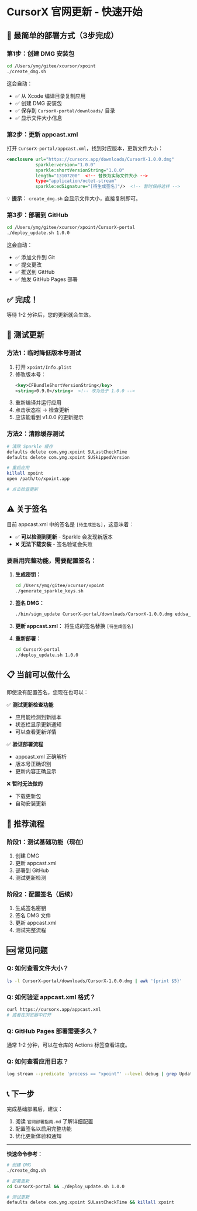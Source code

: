 # CursorX 官网更新 - 快速开始

## 🎯 最简单的部署方式（3步完成）

### 第1步：创建 DMG 安装包

```bash
cd /Users/ymg/gitee/xcursor/xpoint
./create_dmg.sh
```

这会自动：
- ✅ 从 Xcode 编译目录复制应用
- ✅ 创建 DMG 安装包
- ✅ 保存到 `CursorX-portal/downloads/` 目录
- ✅ 显示文件大小信息

### 第2步：更新 appcast.xml

打开 `CursorX-portal/appcast.xml`，找到对应版本，更新文件大小：

```xml
<enclosure url="https://cursorx.app/downloads/CursorX-1.0.0.dmg"
           sparkle:version="1.0.0"
           sparkle:shortVersionString="1.0.0"
           length="13107200"  <!-- 替换为实际文件大小 -->
           type="application/octet-stream"
           sparkle:edSignature="[待生成签名]"/>  <!-- 暂时保持这样 -->
```

💡 **提示：** `create_dmg.sh` 会显示文件大小，直接复制即可。

### 第3步：部署到 GitHub

```bash
cd /Users/ymg/gitee/xcursor/xpoint/CursorX-portal
./deploy_update.sh 1.0.0
```

这会自动：
- ✅ 添加文件到 Git
- ✅ 提交更改
- ✅ 推送到 GitHub
- ✅ 触发 GitHub Pages 部署

## ✅ 完成！

等待 1-2 分钟后，您的更新就会生效。

## 🧪 测试更新

### 方法1：临时降低版本号测试

1. 打开 `xpoint/Info.plist`
2. 修改版本号：
   ```xml
   <key>CFBundleShortVersionString</key>
   <string>0.9.0</string>  <!-- 改为低于 1.0.0 -->
   ```
3. 重新编译并运行应用
4. 点击状态栏 → 检查更新
5. 应该能看到 v1.0.0 的更新提示

### 方法2：清除缓存测试

```bash
# 清除 Sparkle 缓存
defaults delete com.ymg.xpoint SULastCheckTime
defaults delete com.ymg.xpoint SUSkippedVersion

# 重启应用
killall xpoint
open /path/to/xpoint.app

# 点击检查更新
```

## ⚠️ 关于签名

目前 appcast.xml 中的签名是 `[待生成签名]`，这意味着：

- ✅ **可以检测到更新** - Sparkle 会发现新版本
- ❌ **无法下载安装** - 签名验证会失败

### 要启用完整功能，需要配置签名：

1. **生成密钥：**
   ```bash
   cd /Users/ymg/gitee/xcursor/xpoint
   ./generate_sparkle_keys.sh
   ```

2. **签名 DMG：**
   ```bash
   ./bin/sign_update CursorX-portal/downloads/CursorX-1.0.0.dmg eddsa_private_key.pem
   ```

3. **更新 appcast.xml：**
   将生成的签名替换 `[待生成签名]`

4. **重新部署：**
   ```bash
   cd CursorX-portal
   ./deploy_update.sh 1.0.0
   ```

## 📋 当前可以做什么

即使没有配置签名，您现在也可以：

✅ **测试更新检查功能**
- 应用能检测到新版本
- 状态栏显示更新通知
- 可以查看更新详情

✅ **验证部署流程**
- appcast.xml 正确解析
- 版本号正确识别
- 更新内容正确显示

❌ **暂时无法做的**
- 下载更新包
- 自动安装更新

## 🎯 推荐流程

### 阶段1：测试基础功能（现在）
1. 创建 DMG
2. 更新 appcast.xml
3. 部署到 GitHub
4. 测试更新检测

### 阶段2：配置签名（后续）
1. 生成签名密钥
2. 签名 DMG 文件
3. 更新 appcast.xml
4. 测试完整流程

## 🆘 常见问题

### Q: 如何查看文件大小？
```bash
ls -l CursorX-portal/downloads/CursorX-1.0.0.dmg | awk '{print $5}'
```

### Q: 如何验证 appcast.xml 格式？
```bash
curl https://cursorx.app/appcast.xml
# 或者在浏览器中打开
```

### Q: GitHub Pages 部署需要多久？
通常 1-2 分钟，可以在仓库的 Actions 标签查看进度。

### Q: 如何查看应用日志？
```bash
log stream --predicate 'process == "xpoint"' --level debug | grep Update
```

## 📞 下一步

完成基础部署后，建议：
1. 阅读 `官网部署指南.md` 了解详细配置
2. 配置签名以启用完整功能
3. 优化更新体验和通知

---

**快速命令参考：**

```bash
# 创建 DMG
./create_dmg.sh

# 部署更新
cd CursorX-portal && ./deploy_update.sh 1.0.0

# 测试更新
defaults delete com.ymg.xpoint SULastCheckTime && killall xpoint
```
